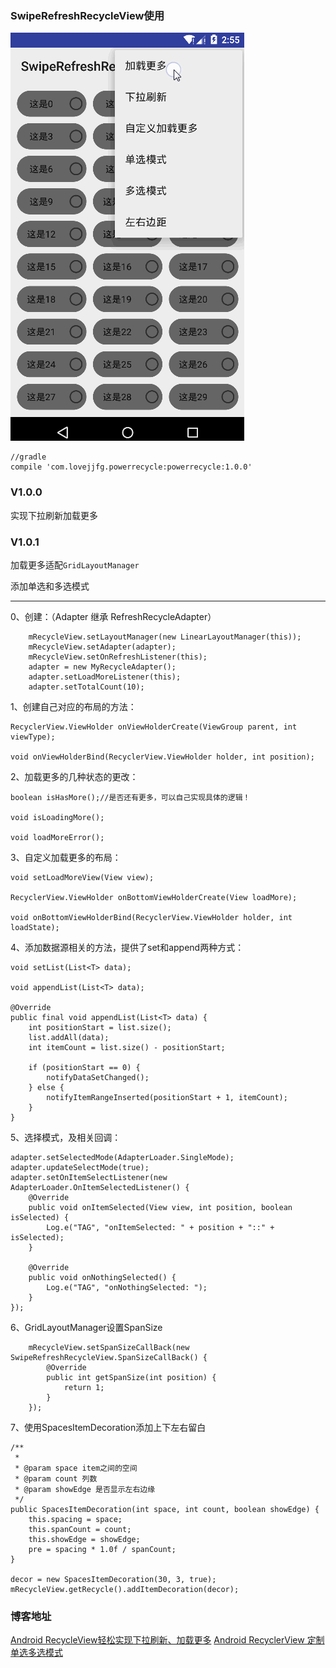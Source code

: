 

### SwipeRefreshRecycleView使用

![PullRefresh.gif](https://raw.githubusercontent.com/lovejjfg/screenshort/master/PullRefresh3.gif)

    //gradle
    compile 'com.lovejjfg.powerrecycle:powerrecycle:1.0.0'

### V1.0.0
实现下拉刷新加载更多

### V1.0.1
加载更多适配`GridLayoutManager`

添加单选和多选模式

--------

0、创建：（Adapter 继承 RefreshRecycleAdapter<T>）

        mRecycleView.setLayoutManager(new LinearLayoutManager(this));
        mRecycleView.setAdapter(adapter);
        mRecycleView.setOnRefreshListener(this);
        adapter = new MyRecycleAdapter();
        adapter.setLoadMoreListener(this);
        adapter.setTotalCount(10);

1、创建自己对应的布局的方法：

    RecyclerView.ViewHolder onViewHolderCreate(ViewGroup parent, int viewType);

    void onViewHolderBind(RecyclerView.ViewHolder holder, int position);

2、加载更多的几种状态的更改：

    boolean isHasMore();//是否还有更多，可以自己实现具体的逻辑！

    void isLoadingMore();

    void loadMoreError();

3、自定义加载更多的布局：

    void setLoadMoreView(View view);

    RecyclerView.ViewHolder onBottomViewHolderCreate(View loadMore);

    void onBottomViewHolderBind(RecyclerView.ViewHolder holder, int loadState);

4、添加数据源相关的方法，提供了set和append两种方式：

    void setList(List<T> data);

    void appendList(List<T> data);

    @Override
    public final void appendList(List<T> data) {
        int positionStart = list.size();
        list.addAll(data);
        int itemCount = list.size() - positionStart;

        if (positionStart == 0) {
            notifyDataSetChanged();
        } else {
            notifyItemRangeInserted(positionStart + 1, itemCount);
        }
    }

5、选择模式，及相关回调：

    adapter.setSelectedMode(AdapterLoader.SingleMode);
    adapter.updateSelectMode(true);
    adapter.setOnItemSelectListener(new AdapterLoader.OnItemSelectedListener() {
        @Override
        public void onItemSelected(View view, int position, boolean isSelected) {
            Log.e("TAG", "onItemSelected: " + position + "::" + isSelected);
        }

        @Override
        public void onNothingSelected() {
            Log.e("TAG", "onNothingSelected: ");
        }
    });

6、GridLayoutManager设置SpanSize

        mRecycleView.setSpanSizeCallBack(new SwipeRefreshRecycleView.SpanSizeCallBack() {
            @Override
            public int getSpanSize(int position) {
                return 1;
            }
        });


7、使用SpacesItemDecoration添加上下左右留白

    /**
     *
     * @param space item之间的空间
     * @param count 列数
     * @param showEdge 是否显示左右边缘
     */
    public SpacesItemDecoration(int space, int count, boolean showEdge) {
        this.spacing = space;
        this.spanCount = count;
        this.showEdge = showEdge;
        pre = spacing * 1.0f / spanCount;
    }

    decor = new SpacesItemDecoration(30, 3, true);
    mRecycleView.getRecycle().addItemDecoration(decor);



### 博客地址

[Android RecycleView轻松实现下拉刷新、加载更多](http://www.jianshu.com/p/7396dc6d67f0#)
[Android RecyclerView 定制单选多选模式](http://www.jianshu.com/p/8026bcbd290f)






